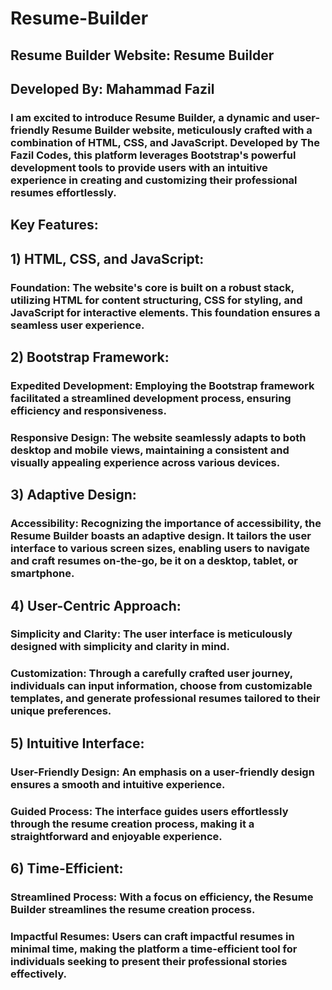 # Resume-Builder

## Resume Builder Website: Resume Builder

## Developed By: Mahammad Fazil

### I am excited to introduce Resume Builder, a dynamic and user-friendly Resume Builder website, meticulously crafted with a combination of HTML, CSS, and JavaScript. Developed by The Fazil Codes, this platform leverages Bootstrap's powerful development tools to provide users with an intuitive experience in creating and customizing their professional resumes effortlessly.

## Key Features:

## 1) HTML, CSS, and JavaScript:

  ### Foundation: The website's core is built on a robust stack, utilizing HTML for content structuring, CSS for styling, and JavaScript for interactive elements. This foundation ensures a seamless user experience.
## 2) Bootstrap Framework:

  ### Expedited Development: Employing the Bootstrap framework facilitated a streamlined development process, ensuring efficiency and responsiveness.
  ### Responsive Design: The website seamlessly adapts to both desktop and mobile views, maintaining a consistent and visually appealing experience across various devices.
## 3) Adaptive Design:

  ### Accessibility: Recognizing the importance of accessibility, the Resume Builder boasts an adaptive design. It tailors the user interface to various screen sizes, enabling users to navigate and craft resumes on-the-go, be it on a desktop, tablet, or smartphone.
## 4) User-Centric Approach:

  ### Simplicity and Clarity: The user interface is meticulously designed with simplicity and clarity in mind.
  ### Customization: Through a carefully crafted user journey, individuals can input information, choose from customizable templates, and generate professional resumes tailored to their unique preferences.
## 5) Intuitive Interface:

  ### User-Friendly Design: An emphasis on a user-friendly design ensures a smooth and intuitive experience.
  ### Guided Process: The interface guides users effortlessly through the resume creation process, making it a straightforward and enjoyable experience.
## 6) Time-Efficient:

   ### Streamlined Process: With a focus on efficiency, the Resume Builder streamlines the resume creation process.
   ### Impactful Resumes: Users can craft impactful resumes in minimal time, making the platform a time-efficient tool for individuals seeking to present their professional stories effectively.
